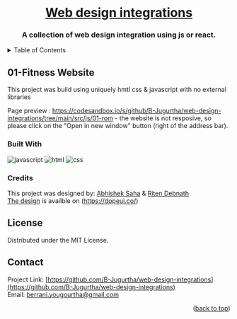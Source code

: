 <div id="top"></div>
<!-- PROJECT LOGO -->
<br />
<div align="center">
  <a href="https://github.com/B-Jugurtha/web-design-integrations">
<h1 align="center">Web design integrations</h1>
  </a>

  <h3 align="center">
    <b>A collection of web design integration using js or react.</b></h3>
</div>

<!-- TABLE OF CONTENTS -->
<details>
  <summary>Table of Contents</summary>
  <ol>
    <a href="#01-fitness-website">01-Fitness website - Javascript</a>
  </ol>
</details>

<!-- ABOUT THE PROJECT -->

## 01-Fitness Website

This project was build using uniquely hmtl css & javascript with no external libraries </br>

Page preview : https://codesandbox.io/s/github/B-Jugurtha/web-design-integrations/tree/main/src/js/01-rom - the website is not resposive, so please click on the "Open in new window" button (right of the address bar).

### Built With

![javascript](https://img.shields.io/static/v1?style=for-the-badge&logo=JavaScript&label=%20&message=javascript&color=000) ![html](https://img.shields.io/static/v1?style=for-the-badge&logo=html5&label=%20&message=HTML&color=000) ![css](https://img.shields.io/static/v1?style=for-the-badge&logo=css3&logoColor=ebebeb&label=%20&message=CSS&color=000)

### Credits

This project was designed by:
[Abhishek Saha](https://www.behance.net/abhisheksaha1) & [Riten Debnath](https://www.behance.net/ritendn) </br>
[The design](https://www.behance.net/gallery/148815795/ROM-Website-UI-Design) is availble on (https://dopeui.co/)

## License

Distributed under the MIT License.

<!-- CONTACT -->

## Contact

<!-- Your Name - [@twitter_handle](https://twitter.com/twitter_handle) - email@email_client.com -->

Project Link: [https://github.com/B-Jugurtha/web-design-integrations](https://github.com/B-Jugurtha/web-design-integrations) </br>
Email: berrani.yougourtha@gmail.com

<p align="right">(<a href="#top">back to top</a>)</p>
